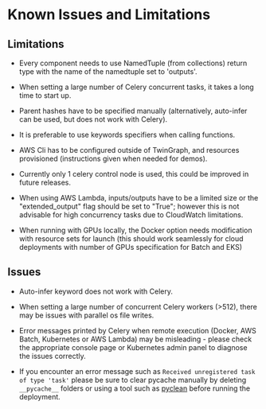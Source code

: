 # Known Issues and Limitations


## Limitations

- Every component needs to use NamedTuple (from collections) return type with the name of the namedtuple set to 'outputs'.

- When setting a large number of Celery concurrent tasks, it takes a long time to start up.

- Parent hashes have to be specified manually (alternatively, auto-infer can be used, but does not work with Celery).

- It is preferable to use keywords specifiers when calling functions.

- AWS Cli has to be configured outside of TwinGraph, and resources provisioned (instructions given when needed for demos).

- Currently only 1 celery control node is used, this could be improved in future releases.

- When using AWS Lambda, inputs/outputs have to be a limited size or the "extended_output" flag should be set to "True"; however this is not advisable for high concurrency tasks due to CloudWatch limitations.

- When running with GPUs locally, the Docker option needs modification with resource sets for launch (this should work seamlessly for cloud deployments with number of GPUs specification for Batch and EKS)

## Issues

- Auto-infer keyword does not work with Celery.

- When setting a large number of concurrent Celery workers (>512), there may be issues with parallel os file writes. 

- Error messages printed by Celery when remote execution (Docker, AWS Batch, Kubernetes or AWS Lambda) may be misleading - please check the appropriate console page or Kubernetes admin panel to diagnose the issues correctly.

- If you encounter an error message such as `Received unregistered task of type 'task'`  please be sure to clear pycache manually by deleting `__pycache__` folders or using a tool such as [pyclean](https://pypi.org/project/pyclean/) before running the deployment.
